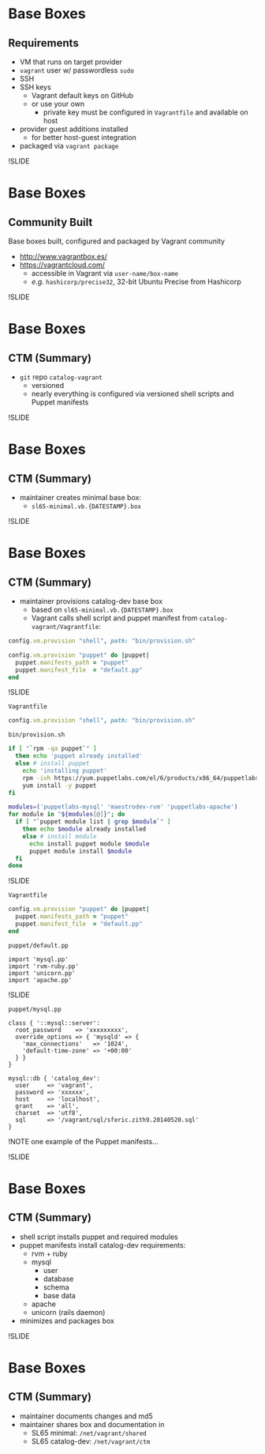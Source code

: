 # Base Boxes

## Requirements

- VM that runs on target provider
- `vagrant` user w/ passwordless `sudo`
- SSH
- SSH keys
  - Vagrant default keys on GitHub
  - or use your own
    - private key must be configured in `Vagrantfile` and available on host
- provider guest additions installed
  - for better host-guest integration
- packaged via `vagrant package`

!SLIDE

# Base Boxes

## Community Built

Base boxes built, configured and packaged by Vagrant community

<!-- TODO: add more examples? -->

- http://www.vagrantbox.es/
- https://vagrantcloud.com/
  - accessible in Vagrant via `user-name/box-name`
  - *e.g.* `hashicorp/precise32`, 32-bit Ubuntu Precise from Hashicorp

!SLIDE

# Base Boxes

## CTM (Summary)

- `git` repo `catalog-vagrant`
  - versioned
  - nearly everything is configured via versioned shell scripts and Puppet manifests

!SLIDE

# Base Boxes

## CTM (Summary)

- maintainer creates minimal base box:
  - `sl65-minimal.vb.{DATESTAMP}.box`

!SLIDE

# Base Boxes

## CTM (Summary)

- maintainer provisions catalog-dev base box
  - based on `sl65-minimal.vb.{DATESTAMP}.box`
  - Vagrant calls shell script and puppet manifest from `catalog-vagrant/Vagrantfile`:

```ruby
config.vm.provision "shell", path: "bin/provision.sh"

config.vm.provision "puppet" do |puppet|
  puppet.manifests_path = "puppet"
  puppet.manifest_file  = "default.pp"
end
```

!SLIDE

`Vagrantfile`

```ruby
config.vm.provision "shell", path: "bin/provision.sh"
```

`bin/provision.sh`

```bash
if [ "`rpm -qa puppet`" ]
  then echo 'puppet already installed'
  else # install puppet
    echo 'installing puppet'
    rpm -ivh https://yum.puppetlabs.com/el/6/products/x86_64/puppetlabs-release-6-10.noarch.rpm
    yum install -y puppet
fi

modules=('puppetlabs-mysql' 'maestrodev-rvm' 'puppetlabs-apache')
for module in "${modules[@]}"; do
  if [ "`puppet module list | grep $module`" ]
    then echo $module already installed
    else # install module
      echo install puppet module $module
      puppet module install $module
  fi
done
```

!SLIDE

`Vagrantfile`

```ruby
config.vm.provision "puppet" do |puppet|
  puppet.manifests_path = "puppet"
  puppet.manifest_file  = "default.pp"
end
```

`puppet/default.pp`

```puppet
import 'mysql.pp'
import 'rvm-ruby.pp'
import 'unicorn.pp'
import 'apache.pp'
```

!SLIDE

`puppet/mysql.pp`

```puppet
class { '::mysql::server':
  root_password    => 'xxxxxxxxx',
  override_options => { 'mysqld' => {
    'max_connections'   => '1024',
    'default-time-zone' => '+00:00'
  } }
}

mysql::db { 'catalog_dev':
  user     => 'vagrant',
  password => 'xxxxxx',
  host     => 'localhost',
  grant    => 'all',
  charset  => 'utf8',
  sql      => '/vagrant/sql/sferic.zith9.20140520.sql'
}
```

!NOTE
one example of the Puppet manifests...

!SLIDE

# Base Boxes

## CTM (Summary)

  - shell script installs puppet and required modules
  - puppet manifests install catalog-dev requirements:
    - rvm + ruby
    - mysql
      - user
      - database
      - schema
      - base data
    - apache
    - unicorn (rails daemon)
  - minimizes and packages box

!SLIDE

# Base Boxes

## CTM (Summary)

- maintainer documents changes and md5
- maintainer shares box and documentation in
  - SL65 minimal: `/net/vagrant/shared`
  - SL65 catalog-dev: `/net/vagrant/ctm`
